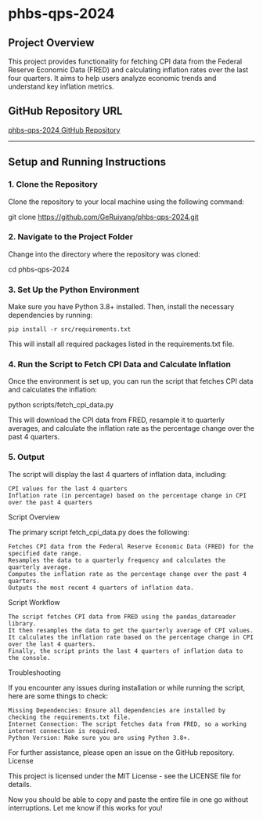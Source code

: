 # phbs-qps-2024

## Project Overview
This project provides functionality for fetching CPI data from the Federal Reserve Economic Data (FRED) and calculating inflation rates over the last four quarters. It aims to help users analyze economic trends and understand key inflation metrics.

## GitHub Repository URL
[phbs-qps-2024 GitHub Repository](https://github.com/GeRuiyang/phbs-qps-2024)

---

## Setup and Running Instructions

### 1. Clone the Repository

Clone the repository to your local machine using the following command:

git clone https://github.com/GeRuiyang/phbs-qps-2024.git

### 2. Navigate to the Project Folder

Change into the directory where the repository was cloned:

cd phbs-qps-2024

### 3. Set Up the Python Environment

Make sure you have Python 3.8+ installed. Then, install the necessary dependencies by running:

    pip install -r src/requirements.txt

This will install all required packages listed in the requirements.txt file.

### 4. Run the Script to Fetch CPI Data and Calculate Inflation

Once the environment is set up, you can run the script that fetches CPI data and calculates the inflation:

python scripts/fetch_cpi_data.py

This will download the CPI data from FRED, resample it to quarterly averages, and calculate the inflation rate as the percentage change over the past 4 quarters.

### 5. Output

The script will display the last 4 quarters of inflation data, including:

    CPI values for the last 4 quarters
    Inflation rate (in percentage) based on the percentage change in CPI over the past 4 quarters

Script Overview

The primary script fetch_cpi_data.py does the following:

    Fetches CPI data from the Federal Reserve Economic Data (FRED) for the specified date range.
    Resamples the data to a quarterly frequency and calculates the quarterly average.
    Computes the inflation rate as the percentage change over the past 4 quarters.
    Outputs the most recent 4 quarters of inflation data.

Script Workflow

    The script fetches CPI data from FRED using the pandas_datareader library.
    It then resamples the data to get the quarterly average of CPI values.
    It calculates the inflation rate based on the percentage change in CPI over the last 4 quarters.
    Finally, the script prints the last 4 quarters of inflation data to the console.

Troubleshooting

If you encounter any issues during installation or while running the script, here are some things to check:

    Missing Dependencies: Ensure all dependencies are installed by checking the requirements.txt file.
    Internet Connection: The script fetches data from FRED, so a working internet connection is required.
    Python Version: Make sure you are using Python 3.8+.

For further assistance, please open an issue on the GitHub repository.
License

This project is licensed under the MIT License - see the LICENSE file for details.

Now you should be able to copy and paste the entire file in one go without interruptions. Let me know if this works for you!
